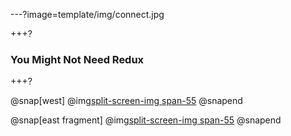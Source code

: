 ---?image=template/img/connect.jpg

+++?

### You Might Not Need Redux

+++?

@snap[west]
@img[split-screen-img span-55](template/img/twitter-user-data.jpg)
@snapend

@snap[east fragment]
@img[split-screen-img span-55](template/img/twitter-hierarchy.jpg)
@snapend